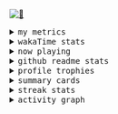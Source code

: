 [![🐙](https://hits.seeyoufarm.com/api/count/incr/badge.svg?url=https%3A%2F%2Fgithub.com%2Fktnkk%2Fhit-counter&count_bg=%23070707&title_bg=%23070707&icon=&icon_color=%23E7E7E7&title=visitors&edge_flat=true)](https://hits.seeyoufarm.com)

<details>
  <summary> <samp>my metrics</samp></summary>
  
  <br>
  
 ![🐳](https://github.com/kkhys/kkhys/blob/main/github-metrics.svg)
  
  ***
</details>

<details>
  <summary> <samp>wakaTime stats</samp></summary>
  
  <br>
  
<!--START_SECTION:waka-->
![Code Time](http://img.shields.io/badge/Code%20Time-2%2C115%20hrs%2011%20mins-blue)

**🐱 My GitHub Data** 

> 📦 4.9 MB Used in GitHub's Storage 
 > 
> 🏆 1,327 Contributions in the Year 2023
 > 
> 💼 Opted to Hire
 > 
> 📜 9 Public Repositories 
 > 
> 🔑 23 Private Repositories 
 > 
**I'm an Early 🐤** 

```text
🌞 Morning                4794 commits        █████████░░░░░░░░░░░░░░░░   37.36 % 
🌆 Daytime                2641 commits        █████░░░░░░░░░░░░░░░░░░░░   20.58 % 
🌃 Evening                4062 commits        ████████░░░░░░░░░░░░░░░░░   31.66 % 
🌙 Night                  1334 commits        ███░░░░░░░░░░░░░░░░░░░░░░   10.40 % 
```
📅 **I'm Most Productive on Monday** 

```text
Monday                   2035 commits        ████░░░░░░░░░░░░░░░░░░░░░   15.86 % 
Tuesday                  1880 commits        ████░░░░░░░░░░░░░░░░░░░░░   14.65 % 
Wednesday                1904 commits        ████░░░░░░░░░░░░░░░░░░░░░   14.84 % 
Thursday                 1815 commits        ████░░░░░░░░░░░░░░░░░░░░░   14.15 % 
Friday                   1795 commits        ███░░░░░░░░░░░░░░░░░░░░░░   13.99 % 
Saturday                 1644 commits        ███░░░░░░░░░░░░░░░░░░░░░░   12.81 % 
Sunday                   1758 commits        ███░░░░░░░░░░░░░░░░░░░░░░   13.70 % 
```


📊 **This Week I Spent My Time On** 

```text
🕑︎ Time Zone: Asia/Tokyo

💬 Programming Languages: 
Other                    46 hrs 17 mins      ████████████████████░░░░░   78.05 % 
Java                     4 hrs 43 mins       ██░░░░░░░░░░░░░░░░░░░░░░░   07.95 % 
TypeScript               2 hrs 56 mins       █░░░░░░░░░░░░░░░░░░░░░░░░   04.95 % 
SQL                      2 hrs 12 mins       █░░░░░░░░░░░░░░░░░░░░░░░░   03.71 % 
Play2                    27 mins             ░░░░░░░░░░░░░░░░░░░░░░░░░   00.78 % 

🔥 Editors: 
Chrome                   46 hrs 16 mins      ████████████████████░░░░░   78.00 % 
IntelliJ                 9 hrs 41 mins       ████░░░░░░░░░░░░░░░░░░░░░   16.32 % 
WebStorm                 1 hr 45 mins        █░░░░░░░░░░░░░░░░░░░░░░░░   02.96 % 
DataGrip                 1 hr 36 mins        █░░░░░░░░░░░░░░░░░░░░░░░░   02.71 % 

💻 Operating System: 
Mac                      59 hrs 19 mins      █████████████████████████   100.00 % 
```


 Last Updated on 2023/12/10 18:34:51 UTC
<!--END_SECTION:waka-->
  
  ***
</details>


<details>
  <summary> <samp>now playing</samp></summary>
  
  <br>
 
 [![🐟](https://spotify-github-profile.vercel.app/api/view?uid=31ryofms4dnv7mrohhepo4c4zgqu&cover_image=true&theme=default&show_offline=false&background_color=121212&bar_color=53b14f&bar_color_cover=false)](https://open.spotify.com/user/31ryofms4dnv7mrohhepo4c4zgqu)
  
  ***
</details>

<details>
  <summary> <samp>github readme stats</samp></summary>
  
  <br>
  
 <p align="left"> 
  <img alt="🐠" src="https://github-readme-stats.vercel.app/api?username=kkhys&count_private=true&show_icons=true&theme=dark&include_all_commits=true" />
  <img alt="🐟" src="https://github-readme-stats.vercel.app/api/top-langs/?username=kkhys&layout=compact&theme=dark&langs_count=10&hide=HTML,CSS,SCSS" />
</p>
  
  ***
</details>

<details>
  <summary> <samp>profile trophies</samp></summary>
  
  <br>
  
  [![🐬](https://github-profile-trophy.vercel.app/?username=kkhys&rank=SECRET,SSS,SS,S,AAA,AA,A&theme=darkhub&row=1&margin-w=10&no-bg=true)](https://github.com/ryo-ma/github-profile-trophy)
  
  ***
</details>

<details>
  <summary> <samp>summary cards</samp></summary>
  
  <br>
  
  ![🐋](https://github-profile-summary-cards.vercel.app/api/cards/profile-details?username=kkhys&theme=github_dark)
  ![🦑](https://github-profile-summary-cards.vercel.app/api/cards/repos-per-language?username=kkhys&theme=github_dark)
  ![🦭](https://github-profile-summary-cards.vercel.app/api/cards/most-commit-language?username=kkhys&theme=github_dark)
  ![🦀](https://github-profile-summary-cards.vercel.app/api/cards/stats?username=kkhys&theme=github_dark)
  ![🦈](https://github-profile-summary-cards.vercel.app/api/cards/productive-time?username=kkhys&theme=github_dark)
  
  ***
</details>

<details>
  <summary> <samp>streak stats</samp></summary>
  
  <br>
  
  [![🐠](http://github-readme-streak-stats.herokuapp.com?user=kkhys&theme=dark)](https://git.io/streak-stats)
  
  ***
</details>

<details>
  <summary> <samp>activity graph</samp></summary>
  
  <br>
  
  [![🐡](https://github-readme-activity-graph.vercel.app/graph?username=kkhys&theme=xcode)](https://github.com/ashutosh00710/github-readme-activity-graph)
  
  ***
</details>
